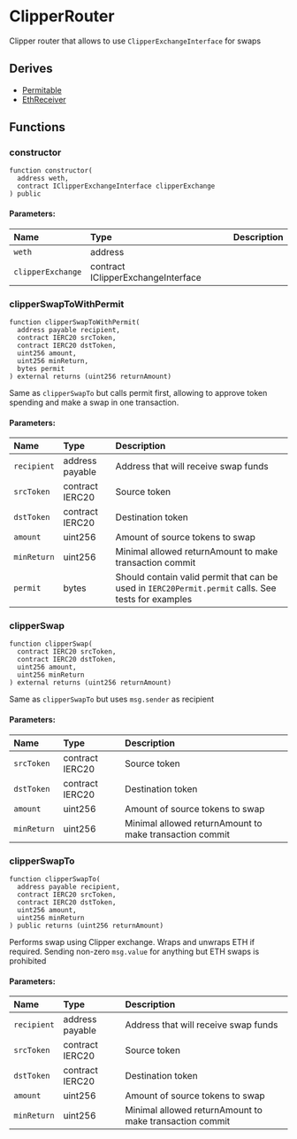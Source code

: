 # ClipperRouter


Clipper router that allows to use `ClipperExchangeInterface` for swaps



## Derives
- [Permitable](helpers/Permitable.md)
- [EthReceiver](helpers/EthReceiver.md)

## Functions
### constructor
```solidity
function constructor(
  address weth,
  contract IClipperExchangeInterface clipperExchange
) public
```


#### Parameters:
| Name | Type | Description                                                          |
| :--- | :--- | :------------------------------------------------------------------- |
|`weth` | address |
|`clipperExchange` | contract IClipperExchangeInterface |


### clipperSwapToWithPermit
```solidity
function clipperSwapToWithPermit(
  address payable recipient,
  contract IERC20 srcToken,
  contract IERC20 dstToken,
  uint256 amount,
  uint256 minReturn,
  bytes permit
) external returns (uint256 returnAmount)
```
Same as `clipperSwapTo` but calls permit first,
allowing to approve token spending and make a swap in one transaction.


#### Parameters:
| Name | Type | Description                                                          |
| :--- | :--- | :------------------------------------------------------------------- |
|`recipient` | address payable | Address that will receive swap funds
|`srcToken` | contract IERC20 | Source token
|`dstToken` | contract IERC20 | Destination token
|`amount` | uint256 | Amount of source tokens to swap
|`minReturn` | uint256 | Minimal allowed returnAmount to make transaction commit
|`permit` | bytes | Should contain valid permit that can be used in `IERC20Permit.permit` calls. See tests for examples


### clipperSwap
```solidity
function clipperSwap(
  contract IERC20 srcToken,
  contract IERC20 dstToken,
  uint256 amount,
  uint256 minReturn
) external returns (uint256 returnAmount)
```
Same as `clipperSwapTo` but uses `msg.sender` as recipient


#### Parameters:
| Name | Type | Description                                                          |
| :--- | :--- | :------------------------------------------------------------------- |
|`srcToken` | contract IERC20 | Source token
|`dstToken` | contract IERC20 | Destination token
|`amount` | uint256 | Amount of source tokens to swap
|`minReturn` | uint256 | Minimal allowed returnAmount to make transaction commit


### clipperSwapTo
```solidity
function clipperSwapTo(
  address payable recipient,
  contract IERC20 srcToken,
  contract IERC20 dstToken,
  uint256 amount,
  uint256 minReturn
) public returns (uint256 returnAmount)
```
Performs swap using Clipper exchange. Wraps and unwraps ETH if required.
Sending non-zero `msg.value` for anything but ETH swaps is prohibited


#### Parameters:
| Name | Type | Description                                                          |
| :--- | :--- | :------------------------------------------------------------------- |
|`recipient` | address payable | Address that will receive swap funds
|`srcToken` | contract IERC20 | Source token
|`dstToken` | contract IERC20 | Destination token
|`amount` | uint256 | Amount of source tokens to swap
|`minReturn` | uint256 | Minimal allowed returnAmount to make transaction commit 

